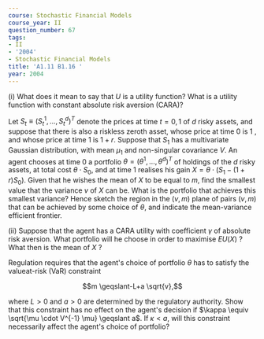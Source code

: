 ```yaml
---
course: Stochastic Financial Models
course_year: II
question_number: 67
tags:
- II
- '2004'
- Stochastic Financial Models
title: 'A1.11 B1.16 '
year: 2004
---
```



(i) What does it mean to say that $U$ is a utility function? What is a utility function with constant absolute risk aversion (CARA)?

Let $S_{t} \equiv\left(S_{t}^{1}, \ldots, S_{t}^{d}\right)^{T}$ denote the prices at time $t=0,1$ of $d$ risky assets, and suppose that there is also a riskless zeroth asset, whose price at time 0 is 1 , and whose price at time 1 is $1+r$. Suppose that $S_{1}$ has a multivariate Gaussian distribution, with mean $\mu_{1}$ and non-singular covariance $V$. An agent chooses at time 0 a portfolio $\theta=\left(\theta^{1}, \ldots, \theta^{d}\right)^{T}$ of holdings of the $d$ risky assets, at total cost $\theta \cdot S_{0}$, and at time 1 realises his gain $X=\theta \cdot\left(S_{1}-(1+r) S_{0}\right)$. Given that he wishes the mean of $X$ to be equal to $m$, find the smallest value that the variance $v$ of $X$ can be. What is the portfolio that achieves this smallest variance? Hence sketch the region in the $(v, m)$ plane of pairs $(v, m)$ that can be achieved by some choice of $\theta$, and indicate the mean-variance efficient frontier.

(ii) Suppose that the agent has a CARA utility with coefficient $\gamma$ of absolute risk aversion. What portfolio will he choose in order to maximise $E U(X)$ ? What then is the mean of $X$ ?

Regulation requires that the agent's choice of portfolio $\theta$ has to satisfy the valueat-risk (VaR) constraint

$$m \geqslant-L+a \sqrt{v},$$

where $L>0$ and $a>0$ are determined by the regulatory authority. Show that this constraint has no effect on the agent's decision if $\kappa \equiv \sqrt{\mu \cdot V^{-1} \mu} \geqslant a$. If $\kappa<a$, will this constraint necessarily affect the agent's choice of portfolio?